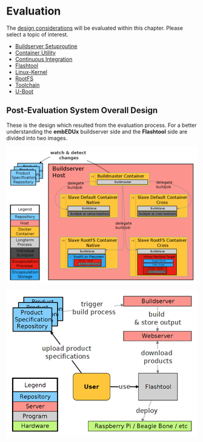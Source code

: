 # Evaluation
The [design considerations](design.md) will be evaluated within this chapter.
Please select a topic of interest. 

* [Buildserver Setuproutine](evaluation/buildserver-setuproutine.md)
* [Container Utility](evaluation/container-utility.md)
* [Continuous Integration](evaluation/continuous-integration.md)
* [Flashtool](evaluation/flashtool.md)
* [Linux-Kernel](evaluation/linux.md)
* [RootFS](evaluation/rootfs.md)
* [Toolchain](evaluation/toolchain.md)
* [U-Boot](evaluation/uboot.md)

## Post-Evaluation System Overall Design
These is the design which resulted from the evaluation process. For a better
understanding the **embEDUx** buildserver side and the **Flashtool** side are
divided into two images.

[![](background/img/post-eval_result_design.png)](background/img/post-eval_result_design.png)

[![](background/img/post-eval_result_design_flashtool.png)](background/img/post-eval_result_design_flashtool.png)


